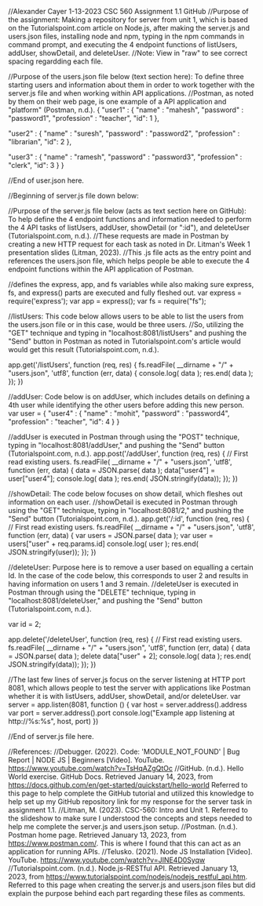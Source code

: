//Alexander Cayer 1-13-2023 CSC 560 Assignment 1.1 GitHub
//Purpose of the assignment: Making a repository for server from unit 1, which is based on the Tutorialspoint.com article on Node.js, after making the server.js and users.json files, installing node and npm, typing in the npm commands in command prompt, and executing the 4 endpoint functions of listUsers, addUser, showDetail, and deleteUser.
//Note: View in "raw" to see correct spacing regardding each file.

//Purpose of the users.json file below (text section here): To define three starting users and information about them in order to work together with the server.js file and when working within API applications.
//Postman, as noted by them on their web page, is one example of a API application and "platform" (Postman, n.d.). 
{
   "user1" : {
      "name" : "mahesh",
      "password" : "password1",
      "profession" : "teacher",
      "id": 1
   },
   
   "user2" : {
      "name" : "suresh",
      "password" : "password2",
      "profession" : "librarian",
      "id": 2
   },
   
   "user3" : {
      "name" : "ramesh",
      "password" : "password3",
      "profession" : "clerk",
      "id": 3
   }
}

//End of user.json here.

//Beginning of server.js file down below:

//Purpose of the server.js file below (acts as text section here on GitHub): To help define the 4 endpoint functions and information needed to perform the 4 API tasks of listUsers, addUser, showDetail (or ":id"), and deleteUser (Tutorialspoint.com, n.d.). 
//These requests are made in Postman by creating a new HTTP request for each task as noted in Dr. Litman's Week 1 presentation slides (Litman, 2023). 
//This .js file acts as the entry point and references the users.json file, which helps people be able to execute the 4 endpoint functions within the API application of Postman.

//defines the express, app, and fs variables while also making sure express, fs, and express() parts are executed and fully fleshed out.
var express = require('express');
var app = express();
var fs = require("fs");

//listUsers: This code below allows users to be able to list the users from the users.json file or in this case, would be three users.
//So, utilizing the "GET" technique and typing in "localhost:8081/listUsers" and pushing the "Send" button in Postman as noted in Tutorialspoint.com's article would would get this result (Tutorialspoint.com, n.d.).

app.get('/listUsers', function (req, res) {
   fs.readFile( __dirname + "/" + "users.json", 'utf8', function (err, data) {
      console.log( data );
      res.end( data );
   });
})

//addUser: Code below is on addUser, which includes details on defining a 4th user while identifying the other users before adding this new person.
var user = {
   "user4" : {
      "name" : "mohit",
      "password" : "password4",
      "profession" : "teacher",
      "id": 4
   }
}

//addUser is executed in Postman through using the "POST" technique, typing in "localhost:8081/addUser," and pushing the "Send" button (Tutorialspoint.com, n.d.).
app.post('/addUser', function (req, res) {
   // First read existing users.
   fs.readFile( __dirname + "/" + "users.json", 'utf8', function (err, data) {
      data = JSON.parse( data );
      data["user4"] = user["user4"];
      console.log( data );
      res.end( JSON.stringify(data));
   });
})

//showDetail: The code below focuses on show detail, which fleshes out information on each user.
//showDetail is executed in Postman through using the "GET" technique, typing in "localhost:8081/2," and pushing the "Send" button (Tutorialspoint.com, n.d.).
app.get('/:id', function (req, res) {
   // First read existing users.
   fs.readFile( __dirname + "/" + "users.json", 'utf8', function (err, data) {
      var users = JSON.parse( data );
      var user = users["user" + req.params.id] 
      console.log( user );
      res.end( JSON.stringify(user));
   });
})

//deleteUser: Purpose here is to remove a user based on equalling a certain Id. In the case of the code below, this corresponds to user 2 and results in having information on users 1 and 3 remain.
//deleteUser is executed in Postman through using the "DELETE" technique, typing in "localhost:8081/deleteUser," and pushing the "Send" button (Tutorialspoint.com, n.d.).

var id = 2;

app.delete('/deleteUser', function (req, res) {
   // First read existing users.
   fs.readFile( __dirname + "/" + "users.json", 'utf8', function (err, data) {
      data = JSON.parse( data );
      delete data["user" + 2];
      console.log( data );
      res.end( JSON.stringify(data));
   });
})


//The last few lines of server.js focus on the server listening at HTTP port 8081, which allows people to test the server with applications like Postman whether it is with listUsers, addUser, showDetail, and/or deleteUser.
var server = app.listen(8081, function () {
   var host = server.address().address
   var port = server.address().port
   console.log("Example app listening at http://%s:%s", host, port)
})

//End of server.js file here.

//References:
//Debugger. (2022). Code: 'MODULE_NOT_FOUND' | Bug Report | NODE JS | Beginners [Video]. YouTube. https://www.youtube.com/watch?v=TsHqAZgQtOc
//GitHub. (n.d.). Hello World exercise. GitHub Docs. Retrieved January 14, 2023, from https://docs.github.com/en/get-started/quickstart/hello-world
Referred to this page to help complete the GitHub tutorial and utilized this knowledge to help set up my GitHub repository link for my response for the server task in assignment 1.1.
//Litman, M. (2023). CSC-560: Intro and Unit 1. Referred to the slideshow to make sure I understood the concepts and steps needed to help me complete the server.js and users.json setup.
//Postman. (n.d.). Postman home page. Retrieved January 13, 2023, from https://www.postman.com/. This is where I found that this can act as an application for running APIs.
//Telusko. (2021). Node JS Installation [Video]. YouTube. https://www.youtube.com/watch?v=JINE4D0Syqw
//Tutorialspoint.com. (n.d.). Node.js-RESTful API. Retrieved January 13, 2023, from https://www.tutorialspoint.com/nodejs/nodejs_restful_api.htm. Referred to this page when creating the server.js and users.json files but did explain the purpose behind each part regarding these files as comments.

